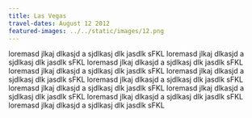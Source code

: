 ```yaml
---
title: Las Vegas
travel-dates: August 12 2012
featured-images: ../../static/images/12.png
---
```


loremasd jlkaj dlkasjd a sjdlkasj dlk jasdlk sFKL loremasd jlkaj dlkasjd a sjdlkasj dlk jasdlk sFKL loremasd jlkaj dlkasjd a sjdlkasj dlk jasdlk sFKL loremasd jlkaj dlkasjd a sjdlkasj dlk jasdlk sFKL loremasd jlkaj dlkasjd a sjdlkasj dlk jasdlk sFKL loremasd jlkaj dlkasjd a sjdlkasj dlk jasdlk sFKL loremasd jlkaj dlkasjd a sjdlkasj dlk jasdlk sFKL loremasd jlkaj dlkasjd a sjdlkasj dlk jasdlk sFKL loremasd jlkaj dlkasjd a sjdlkasj dlk jasdlk sFKL loremasd jlkaj dlkasjd a sjdlkasj dlk jasdlk sFKL 